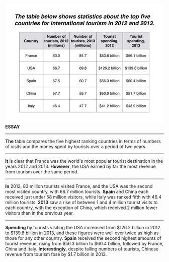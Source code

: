 ![](../images/table.png)
**ESSAY**
***
**The** table compares the five highest ranking countries in terms of numbers of visits and the money spent by tourists over a period of two years.
***
**It** is clear that France was the world's most popular tourist destination in the years 2012 and 2013. **However**, the USA earned by far the most revenue from tourism over the same period.
***
**In** 2012, 83 million tourists visited France, and the USA was the second most visited country, with 66.7 million tourists. **Spain** and China each received just under 58 million visitors, while Italy was ranked fifth with 46.4 million tourists. **2013** saw a rise of between 1 and 4 million tourist visits to each country, with the exception of China, which received 2 million fewer visitors than in the previous year.
***
**Spending** by tourists visiting the USA increased from $126.2 billion in 2012 to $139.6 billion in 2013, and these figures were well over twice as high as those for any other country. **Spain** received the second highest amounts of tourist revenue, rising from $56.3 billion to $60.4 billion, followed by France, China and Italy. **Interestingly**, despite falling numbers of tourists, Chinese revenue from tourism fose by $1.7 billion in 2013.  
